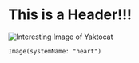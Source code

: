 # This is a Header!!!

![Interesting Image of Yaktocat](https://octodex.github.com/images/yaktocat.png)

```
Image(systemName: "heart")

```
